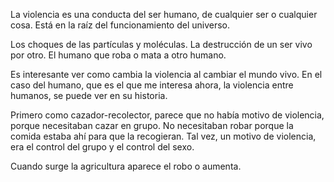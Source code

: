 La violencia es una conducta del ser humano, de cualquier ser o cualquier cosa. Está en la raíz del funcionamiento del universo.

Los choques de las partículas y moléculas. La destrucción de un ser vivo por otro. El humano que roba o mata a otro humano.

Es interesante ver como cambia la violencia al cambiar el mundo vivo. En el caso del humano, que es el que me interesa ahora, la violencia entre humanos, se puede ver en su historia.

Primero como cazador-recolector, parece que no había motivo de violencia, porque necesitaban cazar en grupo. No necesitaban robar porque la comida estaba ahí para que la recogieran. Tal vez, un motivo de violencia, era el control del grupo y el control del sexo.

Cuando surge la agricultura aparece el robo o aumenta.

